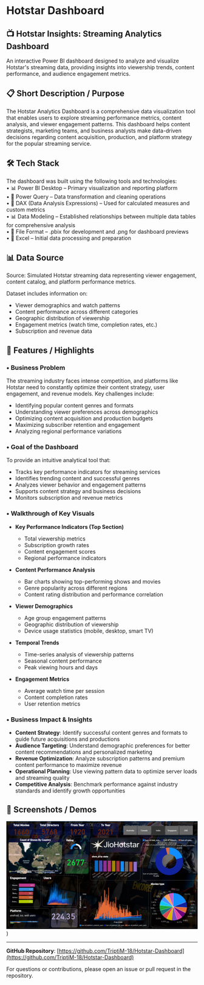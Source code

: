# Hotstar Dashboard

## 📺 Hotstar Insights: Streaming Analytics Dashboard

An interactive Power BI dashboard designed to analyze and visualize Hotstar's streaming data, providing insights into viewership trends, content performance, and audience engagement metrics.

## 📋 Short Description / Purpose

The Hotstar Analytics Dashboard is a comprehensive data visualization tool that enables users to explore streaming performance metrics, content analysis, and viewer engagement patterns. This dashboard helps content strategists, marketing teams, and business analysts make data-driven decisions regarding content acquisition, production, and platform strategy for the popular streaming service.

## 🛠️ Tech Stack

The dashboard was built using the following tools and technologies:<br>
• 📊 Power BI Desktop – Primary visualization and reporting platform<br>
• 📂 Power Query – Data transformation and cleaning operations<br>
• 🧠 DAX (Data Analysis Expressions) – Used for calculated measures and custom metrics<br>
• 📊 Data Modeling – Established relationships between multiple data tables for comprehensive analysis<br>
• 📁 File Format – .pbix for development and .png for dashboard previews<br>
• 📝 Excel – Initial data processing and preparation

## 📊 Data Source

Source: Simulated Hotstar streaming data representing viewer engagement, content catalog, and platform performance metrics.

Dataset includes information on:
- Viewer demographics and watch patterns
- Content performance across different categories
- Geographic distribution of viewership
- Engagement metrics (watch time, completion rates, etc.)
- Subscription and revenue data

## 🎯 Features / Highlights

### • Business Problem
The streaming industry faces intense competition, and platforms like Hotstar need to constantly optimize their content strategy, user engagement, and revenue models. Key challenges include:

- Identifying popular content genres and formats
- Understanding viewer preferences across demographics
- Optimizing content acquisition and production budgets
- Maximizing subscriber retention and engagement
- Analyzing regional performance variations

### • Goal of the Dashboard
To provide an intuitive analytical tool that:
- Tracks key performance indicators for streaming services
- Identifies trending content and successful genres
- Analyzes viewer behavior and engagement patterns
- Supports content strategy and business decisions
- Monitors subscription and revenue metrics

### • Walkthrough of Key Visuals

- **Key Performance Indicators (Top Section)**
  - Total viewership metrics
  - Subscription growth rates
  - Content engagement scores
  - Regional performance indicators

- **Content Performance Analysis**
  - Bar charts showing top-performing shows and movies
  - Genre popularity across different regions
  - Content rating distribution and performance correlation

- **Viewer Demographics**
  - Age group engagement patterns
  - Geographic distribution of viewership
  - Device usage statistics (mobile, desktop, smart TV)

- **Temporal Trends**
  - Time-series analysis of viewership patterns
  - Seasonal content performance
  - Peak viewing hours and days

- **Engagement Metrics**
  - Average watch time per session
  - Content completion rates
  - User retention metrics

### • Business Impact & Insights
- **Content Strategy**: Identify successful content genres and formats to guide future acquisitions and productions
- **Audience Targeting**: Understand demographic preferences for better content recommendations and personalized marketing
- **Revenue Optimization**: Analyze subscription patterns and premium content performance to maximize revenue
- **Operational Planning**: Use viewing pattern data to optimize server loads and streaming quality
- **Competitive Analysis**: Benchmark performance against industry standards and identify growth opportunities

## 📸 Screenshots / Demos

![Hotstar Dashboard Preview](https://github.com/TriptiM-18/Hotstar-Dashboard/blob/main/Hotstar%20Dashboard.png))

---

**GitHub Repository**: [https://github.com/TriptiM-18/Hotstar-Dashboard](https://github.com/TriptiM-18/Hotstar-Dashboard)

For questions or contributions, please open an issue or pull request in the repository.
